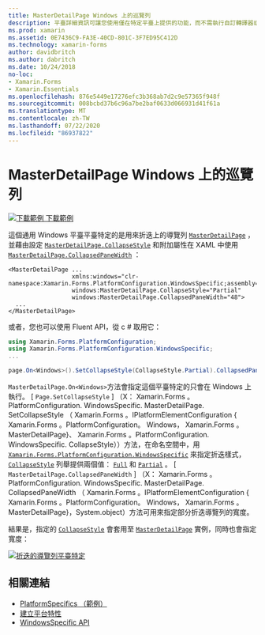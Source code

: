 ```yaml
---
title: MasterDetailPage Windows 上的巡覽列
description: 平臺詳細資訊可讓您使用僅在特定平臺上提供的功能，而不需執行自訂轉譯器或效果。 本文說明如何使用 Windows 平臺特定的來折迭 MasterDetailPage 上的巡覽列。
ms.prod: xamarin
ms.assetid: 0E7436C9-FA3E-40CD-801C-3F7ED95C412D
ms.technology: xamarin-forms
author: davidbritch
ms.author: dabritch
ms.date: 10/24/2018
no-loc:
- Xamarin.Forms
- Xamarin.Essentials
ms.openlocfilehash: 876e5449e17276efc3b368ab7d2c9e57365f948f
ms.sourcegitcommit: 008bcbd37b6c96a7be2baf0633d066931d41f61a
ms.translationtype: MT
ms.contentlocale: zh-TW
ms.lasthandoff: 07/22/2020
ms.locfileid: "86937822"
---
```

# <a name="masterdetailpage-navigation-bar-on-windows"></a>MasterDetailPage Windows 上的巡覽列

[![下載範例](~/media/shared/download.png) 下載範例](https://docs.microsoft.com/samples/xamarin/xamarin-forms-samples/userinterface-platformspecifics)

這個通用 Windows 平臺平臺特定的是用來折迭上的導覽列 [`MasterDetailPage`](xref:Xamarin.Forms.MasterDetailPage) ，並藉由設定 [`MasterDetailPage.CollapseStyle`](xref:Xamarin.Forms.PlatformConfiguration.WindowsSpecific.MasterDetailPage.CollapseStyleProperty) 和附加屬性在 XAML 中使用 [`MasterDetailPage.CollapsedPaneWidth`](xref:Xamarin.Forms.PlatformConfiguration.WindowsSpecific.MasterDetailPage.CollapsedPaneWidthProperty) ：

```xaml
<MasterDetailPage ...
                  xmlns:windows="clr-namespace:Xamarin.Forms.PlatformConfiguration.WindowsSpecific;assembly=Xamarin.Forms.Core"
                  windows:MasterDetailPage.CollapseStyle="Partial"
                  windows:MasterDetailPage.CollapsedPaneWidth="48">
  ...
</MasterDetailPage>

```

或者，您也可以使用 Fluent API，從 c # 取用它：

```csharp
using Xamarin.Forms.PlatformConfiguration;
using Xamarin.Forms.PlatformConfiguration.WindowsSpecific;
...

page.On<Windows>().SetCollapseStyle(CollapseStyle.Partial).CollapsedPaneWidth(148);
```

`MasterDetailPage.On<Windows>`方法會指定這個平臺特定的只會在 Windows 上執行。 [ `Page.SetCollapseStyle` ] （X： Xamarin.Forms 。PlatformConfiguration. WindowsSpecific. MasterDetailPage. SetCollapseStyle （ Xamarin.Forms 。IPlatformElementConfiguration { Xamarin.Forms 。PlatformConfiguration。 Windows， Xamarin.Forms 。MasterDetailPage}、 Xamarin.Forms 。PlatformConfiguration. WindowsSpecific. CollapseStyle））方法，在命名空間中，用 [`Xamarin.Forms.PlatformConfiguration.WindowsSpecific`](xref:Xamarin.Forms.PlatformConfiguration.WindowsSpecific) 來指定折迭樣式， [`CollapseStyle`](xref:Xamarin.Forms.PlatformConfiguration.WindowsSpecific.CollapseStyle) 列舉提供兩個值： [`Full`](xref:Xamarin.Forms.PlatformConfiguration.WindowsSpecific.CollapseStyle.Full) 和 [`Partial`](xref:Xamarin.Forms.PlatformConfiguration.WindowsSpecific.CollapseStyle.Partial) 。 [ `MasterDetailPage.CollapsedPaneWidth` ] （X： Xamarin.Forms 。PlatformConfiguration. WindowsSpecific. MasterDetailPage. CollapsedPaneWidth （ Xamarin.Forms 。IPlatformElementConfiguration { Xamarin.Forms 。PlatformConfiguration。 Windows， Xamarin.Forms 。MasterDetailPage}，System.object）方法可用來指定部分折迭導覽列的寬度。

結果是，指定的 [`CollapseStyle`](xref:Xamarin.Forms.PlatformConfiguration.WindowsSpecific.CollapseStyle) 會套用至 [`MasterDetailPage`](xref:Xamarin.Forms.MasterDetailPage) 實例，同時也會指定寬度：

[![折迭的導覽列平臺特定](masterdetailpage-navigation-bar-images/collapsed-navigation-bar.png)](masterdetailpage-navigation-bar-images/collapsed-navigation-bar-large.png#lightbox "折迭的導覽列平臺特定")

## <a name="related-links"></a>相關連結

- [PlatformSpecifics （範例）](https://docs.microsoft.com/samples/xamarin/xamarin-forms-samples/userinterface-platformspecifics)
- [建立平台特性](~/xamarin-forms/platform/platform-specifics/index.md#creating-platform-specifics)
- [WindowsSpecific API](xref:Xamarin.Forms.PlatformConfiguration.WindowsSpecific)
